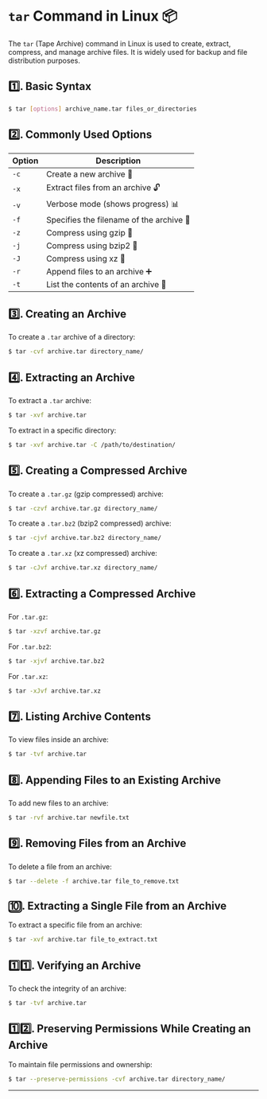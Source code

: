 
# **`tar` Command in Linux** 📦

The `tar` (Tape Archive) command in Linux is used to create, extract, compress, and manage archive files. It is widely used for backup and file distribution purposes.

## **1️⃣. Basic Syntax**
```bash
$ tar [options] archive_name.tar files_or_directories
```

## **2️⃣. Commonly Used Options**
| Option | Description |
|--------|-------------|
| `-c`   | Create a new archive 📂 |
| `-x`   | Extract files from an archive 🔓 |
| `-v`   | Verbose mode (shows progress) 📊 |
| `-f`   | Specifies the filename of the archive 📝 |
| `-z`   | Compress using gzip 💨 |
| `-j`   | Compress using bzip2 🐝 |
| `-J`   | Compress using xz 🔽 |
| `-r`   | Append files to an archive ➕ |
| `-t`   | List the contents of an archive 📑 |

## **3️⃣. Creating an Archive**
To create a `.tar` archive of a directory:
```bash
$ tar -cvf archive.tar directory_name/
```

## **4️⃣. Extracting an Archive**
To extract a `.tar` archive:
```bash
$ tar -xvf archive.tar
```
To extract in a specific directory:
```bash
$ tar -xvf archive.tar -C /path/to/destination/
```

## **5️⃣. Creating a Compressed Archive**
To create a `.tar.gz` (gzip compressed) archive:
```bash
$ tar -czvf archive.tar.gz directory_name/
```
To create a `.tar.bz2` (bzip2 compressed) archive:
```bash
$ tar -cjvf archive.tar.bz2 directory_name/
```
To create a `.tar.xz` (xz compressed) archive:
```bash
$ tar -cJvf archive.tar.xz directory_name/
```

## **6️⃣. Extracting a Compressed Archive**
For `.tar.gz`:
```bash
$ tar -xzvf archive.tar.gz
```
For `.tar.bz2`:
```bash
$ tar -xjvf archive.tar.bz2
```
For `.tar.xz`:
```bash
$ tar -xJvf archive.tar.xz
```

## **7️⃣. Listing Archive Contents**
To view files inside an archive:
```bash
$ tar -tvf archive.tar
```

## **8️⃣. Appending Files to an Existing Archive**
To add new files to an archive:
```bash
$ tar -rvf archive.tar newfile.txt
```

## **9️⃣. Removing Files from an Archive**
To delete a file from an archive:
```bash
$ tar --delete -f archive.tar file_to_remove.txt
```

## **🔟. Extracting a Single File from an Archive**
To extract a specific file from an archive:
```bash
$ tar -xvf archive.tar file_to_extract.txt
```

## **1️⃣1️⃣. Verifying an Archive**
To check the integrity of an archive:
```bash
$ tar -tvf archive.tar
```

## **1️⃣2️⃣. Preserving Permissions While Creating an Archive**
To maintain file permissions and ownership:
```bash
$ tar --preserve-permissions -cvf archive.tar directory_name/
```

---
